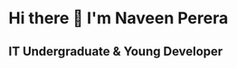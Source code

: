 # Hi there 👋 I'm Naveen Perera

IT Undergraduate & Young Developer
---------------------------------
